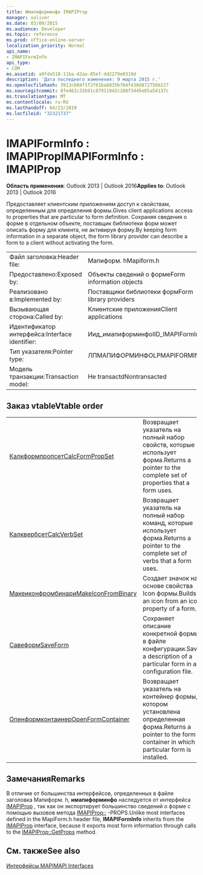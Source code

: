 ```yaml
---
title: Имапиформинфо IMAPIProp
manager: soliver
ms.date: 03/09/2015
ms.audience: Developer
ms.topic: reference
ms.prod: office-online-server
localization_priority: Normal
api_name:
- IMAPIFormInfo
api_type:
- COM
ms.assetid: a9fda518-11ba-42aa-85ef-dd2279e0319d
description: 'Дата последнего изменения: 9 марта 2015 г.'
ms.openlocfilehash: 3913cb04f1f2f61ba6835b704f430d872756b227
ms.sourcegitcommit: 8fe462c32b91c87911942c188f3445e85a54137c
ms.translationtype: MT
ms.contentlocale: ru-RU
ms.lasthandoff: 04/23/2019
ms.locfileid: "32321737"
---
```

# <a name="imapiforminfo--imapiprop"></a><span data-ttu-id="8d089-103">IMAPIFormInfo : IMAPIProp</span><span class="sxs-lookup"><span data-stu-id="8d089-103">IMAPIFormInfo : IMAPIProp</span></span>

  
  
<span data-ttu-id="8d089-104">**Область применения**: Outlook 2013 | Outlook 2016</span><span class="sxs-lookup"><span data-stu-id="8d089-104">**Applies to**: Outlook 2013 | Outlook 2016</span></span> 
  
<span data-ttu-id="8d089-105">Предоставляет клиентским приложениям доступ к свойствам, определенным для определения формы.</span><span class="sxs-lookup"><span data-stu-id="8d089-105">Gives client applications access to properties that are particular to form definition.</span></span> <span data-ttu-id="8d089-106">Сохраняя сведения о форме в отдельном объекте, поставщик библиотеки форм может описать форму для клиента, не активируя форму.</span><span class="sxs-lookup"><span data-stu-id="8d089-106">By keeping form information in a separate object, the form library provider can describe a form to a client without activating the form.</span></span>
  
|||
|:-----|:-----|
|<span data-ttu-id="8d089-107">Файл заголовка:</span><span class="sxs-lookup"><span data-stu-id="8d089-107">Header file:</span></span>  <br/> |<span data-ttu-id="8d089-108">Мапиформ. h</span><span class="sxs-lookup"><span data-stu-id="8d089-108">Mapiform.h</span></span>  <br/> |
|<span data-ttu-id="8d089-109">Предоставлено:</span><span class="sxs-lookup"><span data-stu-id="8d089-109">Exposed by:</span></span>  <br/> |<span data-ttu-id="8d089-110">Объекты сведений о форме</span><span class="sxs-lookup"><span data-stu-id="8d089-110">Form information objects</span></span>  <br/> |
|<span data-ttu-id="8d089-111">Реализовано в:</span><span class="sxs-lookup"><span data-stu-id="8d089-111">Implemented by:</span></span>  <br/> |<span data-ttu-id="8d089-112">Поставщики библиотеки форм</span><span class="sxs-lookup"><span data-stu-id="8d089-112">Form library providers</span></span>  <br/> |
|<span data-ttu-id="8d089-113">Вызывающая сторона:</span><span class="sxs-lookup"><span data-stu-id="8d089-113">Called by:</span></span>  <br/> |<span data-ttu-id="8d089-114">Клиентские приложения</span><span class="sxs-lookup"><span data-stu-id="8d089-114">Client applications</span></span>  <br/> |
|<span data-ttu-id="8d089-115">Идентификатор интерфейса:</span><span class="sxs-lookup"><span data-stu-id="8d089-115">Interface identifier:</span></span>  <br/> |<span data-ttu-id="8d089-116">Иид_имапиформинфо</span><span class="sxs-lookup"><span data-stu-id="8d089-116">IID_IMAPIFormInfo</span></span>  <br/> |
|<span data-ttu-id="8d089-117">Тип указателя:</span><span class="sxs-lookup"><span data-stu-id="8d089-117">Pointer type:</span></span>  <br/> |<span data-ttu-id="8d089-118">ЛПМАПИФОРМИНФО</span><span class="sxs-lookup"><span data-stu-id="8d089-118">LPMAPIFORMINFO</span></span>  <br/> |
|<span data-ttu-id="8d089-119">Модель транзакции:</span><span class="sxs-lookup"><span data-stu-id="8d089-119">Transaction model:</span></span>  <br/> |<span data-ttu-id="8d089-120">Не transactd</span><span class="sxs-lookup"><span data-stu-id="8d089-120">Nontransacted</span></span>  <br/> |
   
## <a name="vtable-order"></a><span data-ttu-id="8d089-121">Заказ vtable</span><span class="sxs-lookup"><span data-stu-id="8d089-121">Vtable order</span></span>

|||
|:-----|:-----|
|[<span data-ttu-id="8d089-122">Калкформпропсет</span><span class="sxs-lookup"><span data-stu-id="8d089-122">CalcFormPropSet</span></span>](imapiforminfo-calcformpropset.md) <br/> |<span data-ttu-id="8d089-123">Возвращает указатель на полный набор свойств, которые использует форма.</span><span class="sxs-lookup"><span data-stu-id="8d089-123">Returns a pointer to the complete set of properties that a form uses.</span></span>  <br/> |
|[<span data-ttu-id="8d089-124">Калквербсет</span><span class="sxs-lookup"><span data-stu-id="8d089-124">CalcVerbSet</span></span>](imapiforminfo-calcverbset.md) <br/> |<span data-ttu-id="8d089-125">Возвращает указатель на полный набор команд, которые использует форма.</span><span class="sxs-lookup"><span data-stu-id="8d089-125">Returns a pointer to the complete set of verbs that a form uses.</span></span>  <br/> |
|[<span data-ttu-id="8d089-126">Макеиконфромбинари</span><span class="sxs-lookup"><span data-stu-id="8d089-126">MakeIconFromBinary</span></span>](imapiforminfo-makeiconfrombinary.md) <br/> |<span data-ttu-id="8d089-127">Создает значок на основе свойства Icon формы.</span><span class="sxs-lookup"><span data-stu-id="8d089-127">Builds an icon from an icon property of a form.</span></span>  <br/> |
|[<span data-ttu-id="8d089-128">Савеформ</span><span class="sxs-lookup"><span data-stu-id="8d089-128">SaveForm</span></span>](imapiforminfo-saveform.md) <br/> |<span data-ttu-id="8d089-129">Сохраняет описание конкретной формы в файле конфигурации.</span><span class="sxs-lookup"><span data-stu-id="8d089-129">Saves a description of a particular form in a configuration file.</span></span>  <br/> |
|[<span data-ttu-id="8d089-130">Опенформконтаинер</span><span class="sxs-lookup"><span data-stu-id="8d089-130">OpenFormContainer</span></span>](imapiforminfo-openformcontainer.md) <br/> |<span data-ttu-id="8d089-131">Возвращает указатель на контейнер формы, в котором установлена определенная форма.</span><span class="sxs-lookup"><span data-stu-id="8d089-131">Returns a pointer to the form container in which a particular form is installed.</span></span>  <br/> |
   
## <a name="remarks"></a><span data-ttu-id="8d089-132">Замечания</span><span class="sxs-lookup"><span data-stu-id="8d089-132">Remarks</span></span>

<span data-ttu-id="8d089-133">В отличие от большинства интерфейсов, определенных в файле заголовка Мапиформ. h, **имапиформинфо** наследуется от интерфейса [IMAPIProp](imapipropiunknown.md) , так как он экспортирует большинство сведений о форме с помощью вызовов метода [IMAPIProp::](imapiprop-getprops.md) -PROPS.</span><span class="sxs-lookup"><span data-stu-id="8d089-133">Unlike most interfaces defined in the MapiForm.h header file, **IMAPIFormInfo** inherits from the [IMAPIProp](imapipropiunknown.md) interface, because it exports most form information through calls to the [IMAPIProp::GetProps](imapiprop-getprops.md) method.</span></span> 
  
## <a name="see-also"></a><span data-ttu-id="8d089-134">См. также</span><span class="sxs-lookup"><span data-stu-id="8d089-134">See also</span></span>



[<span data-ttu-id="8d089-135">Интерфейсы MAPI</span><span class="sxs-lookup"><span data-stu-id="8d089-135">MAPI Interfaces</span></span>](mapi-interfaces.md)

